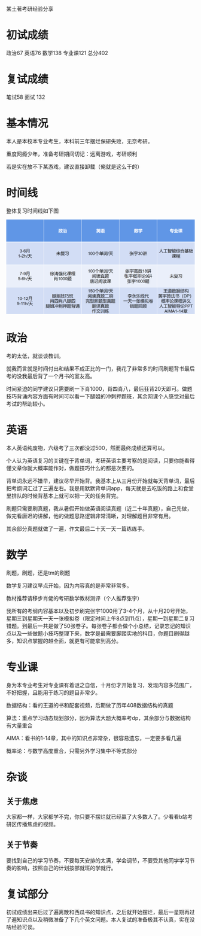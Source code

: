某土著考研经验分享

# 初试成绩

政治67 英语76 数学138 专业课121 总分402

# 复试成绩

笔试58 面试 132

# 基本情况

本人是本校本专业考生，本科前三年摆烂保研失败，无奈考研。

重度网瘾少年，准备考研期间切记：远离游戏，考研顺利

若是实在放不下某游戏，建议直接卸载（俺就是这么干的）

# 时间线

整体复习时间线如下图

![img](src\dw_pic1.png)

 

# 政治

考的太低，就谈谈教训。

就我而言就是时间付出和结果不成正比的一门，我花了非常多的时间刷题背书最后考的没我最后背了一个月书的室友高。

时间紧迫的同学建议只需要刷一下肖1000，肖四肖八，最后狂背20天即可。做题技巧背诵内容方面有时间可以看一下腿姐的冲刺押题班，其余网课个人感觉对最后考试的帮助较小。

# 英语

本人英语纯废物，六级考了三次都没过500，然而最终成绩还算可以。

个人认为英语复习的关键在于背单词，考研英语主要考察的是阅读，只要你能看得懂文章你就大概率能作对，做题技巧什么的都是次要的。

背单词永远不嫌早，建议尽早开始背。我基本上从三月份开始就每天背单词，最后把考纲词汇过了三遍左右。我是用默默背单词app，每天就是去吃饭的路上和食堂里排队的时候背基本上就可以把一天的任务背完。

刷题只需要刷真题，我从暑假开始做英语阅读真题（近二十年真题），自己先做，做完看唐迟的讲解，他的做题思路逻辑非常清晰，对理解题目非常有用。

其余部分真题就做了一遍，作文最后二十天一天一篇练练手。

# 数学

刷题，刷题，还是tm的刷题

数学复习建议早点开始，因为内容真的是非常非常多。

教材推荐请移步肖佬的考研数学教材测评（个人推荐张宇）

我所有的考纲内容基本以及初步刷完张宇1000用了3-4个月，从十月20号开始，星期三到星期天一天一张模拟卷（限定时间上午8点到11点），星期一到星期二复习错题。到最后一共是做了50张卷子。每张卷子都会做个小总结，记录忘记的知识点以及一些做题小技巧整理下来，数学是最需要脚踏实地的科目，你题目刷得越多，知识点掌握的越全面，就更有可能拿到高分。

# 专业课

身为本专业考生对专业课有着谜之自信，十月份才开始复习，发现内容多范围广，不好把握，且能用于练习的题目非常少。

数据结构：看的王道的书和配套视频，后期做了历年408数据结构的真题

算法：重点学习动态规划部分，因为算法大题大概率考dp，其余部分与数据结构有大量重合

AIMA：看书的1-14章，其中的知识点非常杂，很容易遗忘，一定要多看几遍

概率论：与数学高度重合，只需另外学习集中不等式部分

# 杂谈

## 关于焦虑

大家都一样，大家都学不完，你只要不摆烂就已经赢了大多数人了。少看看b站考研区传播焦虑的视频。

## 关于节奏

要找到自己的学习节奏，不要每天安排的太满，学会调节，不要受其他同学学习节奏的影响，按照自己的计划按部就班的学就行。

# 复试部分

初试成绩出来后过了遍离散和西瓜书的知识点，之后就开始摆烂，最后一星期再过了遍知识点以及稍微准备了下几个英文问题。本人复试的准备极其不认真，实在没啥经验可谈。